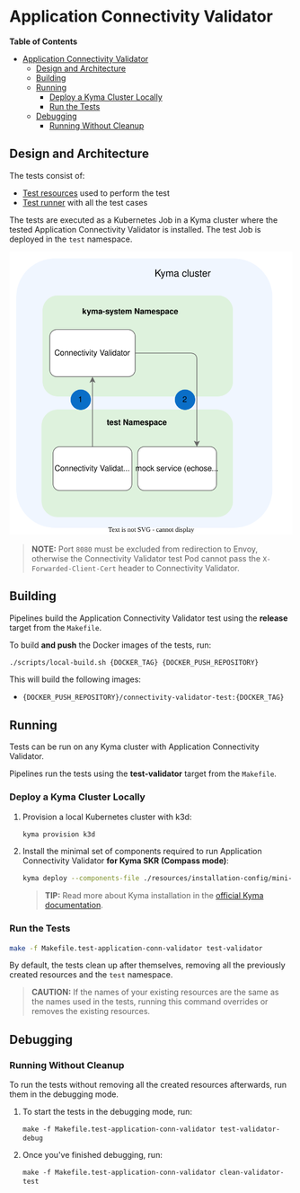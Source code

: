 # Application Connectivity Validator

**Table of Contents**

- [Application Connectivity Validator](#application-connectivity-validator)
  - [Design and Architecture](#design-and-architecture)
  - [Building](#building)
  - [Running](#running)
    - [Deploy a Kyma Cluster Locally](#deploy-a-kyma-cluster-locally)
    - [Run the Tests](#run-the-tests)
  - [Debugging](#debugging)
    - [Running Without Cleanup](#running-without-cleanup)
  
## Design and Architecture

The tests consist of:
- [Test resources](../resources/charts/application-connectivity-validator-test/) used to perform the test
- [Test runner](../test/application-connectivity-validator/) with all the test cases

The tests are executed as a Kubernetes Job in a Kyma cluster where the tested Application Connectivity Validator is installed. The test Job is deployed in the `test` namespace.

![Connectivity Validator tests architecture](assets/connectivity-validator-tests-architecture.svg)

> **NOTE:** Port `8080` must be excluded from redirection to Envoy, otherwise the Connectivity Validator test Pod cannot pass the `X-Forwarded-Client-Cert` header to Connectivity Validator.

## Building

Pipelines build the Application Connectivity Validator test using the **release** target from the `Makefile`.

To build **and push** the Docker images of the tests, run:

``` sh
./scripts/local-build.sh {DOCKER_TAG} {DOCKER_PUSH_REPOSITORY}
```

This will build the following images:
- `{DOCKER_PUSH_REPOSITORY}/connectivity-validator-test:{DOCKER_TAG}`

## Running

Tests can be run on any Kyma cluster with Application Connectivity Validator.

Pipelines run the tests using the **test-validator** target from the `Makefile`.

### Deploy a Kyma Cluster Locally

1. Provision a local Kubernetes cluster with k3d:
   ```sh
   kyma provision k3d
   ```

2. Install the minimal set of components required to run Application Connectivity Validator **for Kyma SKR (Compass mode)**:

    ```bash
    kyma deploy --components-file ./resources/installation-config/mini-kyma-skr.yaml --value global.disableLegacyConnectivity=true
    ```

   >**TIP:** Read more about Kyma installation in the [official Kyma documentation](https://kyma-project.io/#/02-get-started/01-quick-install).

### Run the Tests

``` sh
make -f Makefile.test-application-conn-validator test-validator
```

By default, the tests clean up after themselves, removing all the previously created resources and the `test` namespace.

> **CAUTION:** If the names of your existing resources are the same as the names used in the tests, running this command overrides or removes the existing resources.

## Debugging

### Running Without Cleanup

To run the tests without removing all the created resources afterwards, run them in the debugging mode.

1. To start the tests in the debugging mode, run:

   ``` shell
   make -f Makefile.test-application-conn-validator test-validator-debug
   ```

2. Once you've finished debugging, run:

   ``` shell
   make -f Makefile.test-application-conn-validator clean-validator-test
   ```
